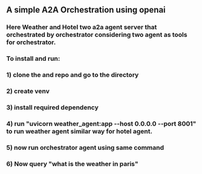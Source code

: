 ## A simple A2A Orchestration using openai 

### Here Weather and Hotel two a2a agent server that orchestrated by orchestrator considering two agent as tools for orchestrator. 

### To install and run: 

### 1) clone the and repo and go to the directory 
### 2) create venv 
### 3) install required dependency 
### 4) run "uvicorn weather_agent:app --host 0.0.0.0 --port 8001" to run weather agent similar way for hotel agent.
### 5) now run orchestrator agent using same command
### 6) Now query "what is the weather in paris"
